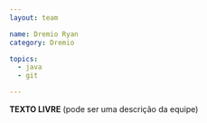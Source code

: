 ```yaml
---
layout: team

name: Dremio Ryan
category: Dremio

topics: 
  - java
  - git

---
```


**TEXTO LIVRE** (pode ser uma descrição da equipe)
